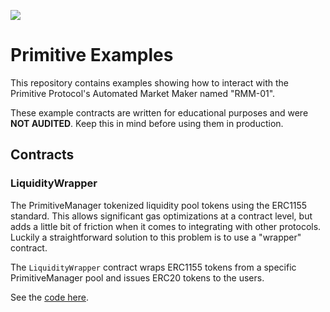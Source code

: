 ![](https://pbs.twimg.com/profile_banners/1241234631707381760/1588727988/1500x500)

# Primitive Examples

This repository contains examples showing how to interact with the Primitive Protocol's Automated Market Maker named "RMM-01".

These example contracts are written for educational purposes and were **NOT AUDITED**. Keep this in mind before using them in production.

## Contracts

### LiquidityWrapper

The PrimitiveManager tokenized liquidity pool tokens using the ERC1155 standard. This allows significant gas optimizations at a contract level, but adds a little bit of friction when it comes to integrating with other protocols. Luckily a straightforward solution to this problem is to use a "wrapper" contract.

The `LiquidityWrapper` contract wraps ERC1155 tokens from a specific PrimitiveManager pool and issues ERC20 tokens to the users.

See the [code here](contracts/liquidityWrapper/LiquidityWrapper.sol).

